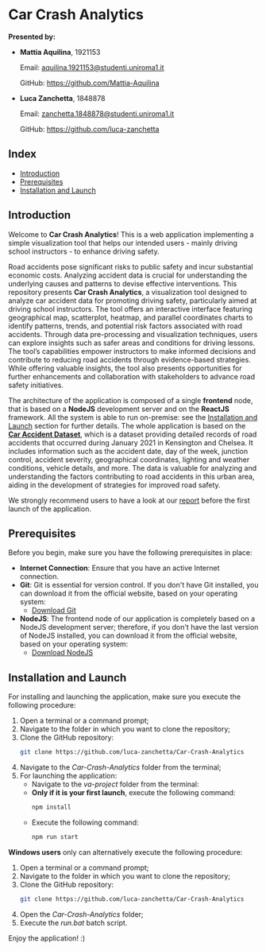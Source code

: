 # Car Crash Analytics

**Presented by:**
- **Mattia Aquilina**, 1921153
  
  Email: aquilina.1921153@studenti.uniroma1.it
  
  GitHub: https://github.com/Mattia-Aquilina
- **Luca Zanchetta**, 1848878

  Email: zanchetta.1848878@studenti.uniroma1.it

  GitHub: https://github.com/luca-zanchetta

## Index
- [Introduction](#introduction)
- [Prerequisites](#prerequisites)
- [Installation and Launch](#installation-and-launch)

## Introduction

Welcome to **Car Crash Analytics**! This is a web application implementing a simple visualization tool that helps our intended users - mainly driving school instructors - to enhance driving safety. 

Road accidents pose significant risks to public safety and incur substantial economic costs. Analyzing
accident data is crucial for understanding the underlying causes and patterns to devise effective
interventions. This repository presents **Car Crash Analytics**, a visualization tool designed to analyze
car accident data for promoting driving safety, particularly aimed at driving school instructors. The
tool offers an interactive interface featuring geographical map, scatterplot, heatmap, and parallel
coordinates charts to identify patterns, trends, and potential risk factors associated with road accidents.
Through data pre-processing and visualization techniques, users can explore insights such as safer
areas and conditions for driving lessons. The tool’s capabilities empower instructors to make informed
decisions and contribute to reducing road accidents through evidence-based strategies. While offering
valuable insights, the tool also presents opportunities for further enhancements and collaboration with
stakeholders to advance road safety initiatives.

The architecture of the application is composed of a single **frontend** node, that is based on a **NodeJS** development server and on the **ReactJS** framework. All the system is able to run on-premise: see the [Installation and Launch](#installation-and-launch) section for further details. The whole application is based on the [**Car Accident Dataset**](https://www.kaggle.com/datasets/nextmillionaire/car-accident-dataset/data), which is a dataset providing detailed records of road accidents that
occurred during January 2021 in Kensington and Chelsea. It includes information such as the accident date, day of the
week, junction control, accident severity, geographical coordinates, lighting and weather conditions, vehicle details, and
more. The data is valuable for analyzing and understanding the factors contributing to road accidents in this urban area,
aiding in the development of strategies for improved road safety.

We strongly recommend users to have a look at our [report](https://github.com/luca-zanchetta/Car-Crash-Analytics/blob/main/Report.pdf) before the first launch of the application.

## Prerequisites
Before you begin, make sure you have the following prerequisites in place:
- **Internet Connection**: Ensure that you have an active Internet connection.
- **Git**: Git is essential for version control. If you don't have Git installed, you can download it from the official website, based on your operating system:
  - [Download Git](https://git-scm.com/downloads)
- **NodeJS**: The frontend node of our application is completely based on a NodeJS development server; therefore, if you don't have the last version of NodeJS installed, you can download it from the official website, based on your operating system:
  - [Download NodeJS](https://nodejs.org/en)

## Installation and Launch
For installing and launching the application, make sure you execute the following procedure:
1. Open a terminal or a command prompt;
2. Navigate to the folder in which you want to clone the repository;
3. Clone the GitHub repository:
   ```bash
   git clone https://github.com/luca-zanchetta/Car-Crash-Analytics
   ```
4. Navigate to the *Car-Crash-Analytics* folder from the terminal;
5. For launching the application:
   - Navigate to the *va-project* folder from the terminal:
   - **Only if it is your first launch**, execute the following command:
     ```bash
     npm install
     ```
   - Execute the following command:
     ```bash
     npm run start
     ```

**Windows users** only can alternatively execute the following procedure:
1. Open a terminal or a command prompt;
2. Navigate to the folder in which you want to clone the repository;
3. Clone the GitHub repository:
   ```bash
   git clone https://github.com/luca-zanchetta/Car-Crash-Analytics
   ```
4. Open the *Car-Crash-Analytics* folder;
5. Execute the *run.bat* batch script.

Enjoy the application! :)
